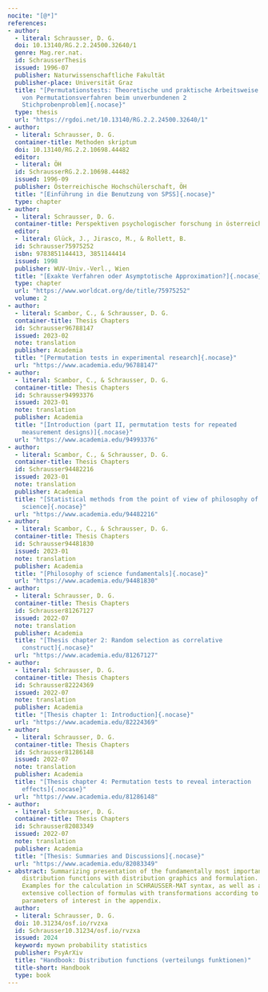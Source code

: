 ```yaml
---
nocite: "[@*]"
references:
- author:
  - literal: Schrausser, D. G.
  doi: 10.13140/RG.2.2.24500.32640/1
  genre: Mag.rer.nat.
  id: SchrausserThesis
  issued: 1996-07
  publisher: Naturwissenschaftliche Fakultät
  publisher-place: Universität Graz
  title: "[Permutationstests: Theoretische und praktische Arbeitsweise
    von Permutationsverfahren beim unverbundenen 2
    Stichprobenproblem]{.nocase}"
  type: thesis
  url: "https://rgdoi.net/10.13140/RG.2.2.24500.32640/1"
- author:
  - literal: Schrausser, D. G.
  container-title: Methoden skriptum
  doi: 10.13140/RG.2.2.10698.44482
  editor:
  - literal: ÖH
  id: SchrausserRG.2.2.10698.44482
  issued: 1996-09
  publisher: Österreichische Hochschülerschaft, ÖH
  title: "[Einführung in die Benutzung von SPSS]{.nocase}"
  type: chapter
- author:
  - literal: Schrausser, D. G.
  container-title: Perspektiven psychologischer forschung in österreich
  editor:
  - literal: Glück, J., Jirasco, M., & Rollett, B.
  id: Schrausser75975252
  isbn: 9783851144413, 3851144414
  issued: 1998
  publisher: WUV-Univ.-Verl., Wien
  title: "[Exakte Verfahren oder Asymptotische Approximation?]{.nocase}"
  type: chapter
  url: "https://www.worldcat.org/de/title/75975252"
  volume: 2
- author:
  - literal: Scambor, C., & Schrausser, D. G.
  container-title: Thesis Chapters
  id: Schrausser96788147
  issued: 2023-02
  note: translation
  publisher: Academia
  title: "[Permutation tests in experimental research]{.nocase}"
  url: "https://www.academia.edu/96788147"
- author:
  - literal: Scambor, C., & Schrausser, D. G.
  container-title: Thesis Chapters
  id: Schrausser94993376
  issued: 2023-01
  note: translation
  publisher: Academia
  title: "[Introduction (part II, permutation tests for repeated
    measurement designs)]{.nocase}"
  url: "https://www.academia.edu/94993376"
- author:
  - literal: Scambor, C., & Schrausser, D. G.
  container-title: Thesis Chapters
  id: Schrausser94482216
  issued: 2023-01
  note: translation
  publisher: Academia
  title: "[Statistical methods from the point of view of philosophy of
    science]{.nocase}"
  url: "https://www.academia.edu/94482216"
- author:
  - literal: Scambor, C., & Schrausser, D. G.
  container-title: Thesis Chapters
  id: Schrausser94481830
  issued: 2023-01
  note: translation
  publisher: Academia
  title: "[Philosophy of science fundamentals]{.nocase}"
  url: "https://www.academia.edu/94481830"
- author:
  - literal: Schrausser, D. G.
  container-title: Thesis Chapters
  id: Schrausser81267127
  issued: 2022-07
  note: translation
  publisher: Academia
  title: "[Thesis chapter 2: Random selection as correlative
    construct]{.nocase}"
  url: "https://www.academia.edu/81267127"
- author:
  - literal: Schrausser, D. G.
  container-title: Thesis Chapters
  id: Schrausser82224369
  issued: 2022-07
  note: translation
  publisher: Academia
  title: "[Thesis chapter 1: Introduction]{.nocase}"
  url: "https://www.academia.edu/82224369"
- author:
  - literal: Schrausser, D. G.
  container-title: Thesis Chapters
  id: Schrausser81286148
  issued: 2022-07
  note: translation
  publisher: Academia
  title: "[Thesis chapter 4: Permutation tests to reveal interaction
    effects]{.nocase}"
  url: "https://www.academia.edu/81286148"
- author:
  - literal: Schrausser, D. G.
  container-title: Thesis Chapters
  id: Schrausser82083349
  issued: 2022-07
  note: translation
  publisher: Academia
  title: "[Thesis: Summaries and Discussions]{.nocase}"
  url: "https://www.academia.edu/82083349"
- abstract: Summarizing presentation of the fundamentally most important
    distribution functions with distribution graphics and formulation.
    Examples for the calculation in SCHRAUSSER-MAT syntax, as well as an
    extensive collection of formulas with transformations according to
    parameters of interest in the appendix.
  author:
  - literal: Schrausser, D. G.
  doi: 10.31234/osf.io/rvzxa
  id: Schrausser10.31234/osf.io/rvzxa
  issued: 2024
  keyword: myown probability statistics
  publisher: PsyArXiv
  title: "Handbook: Distribution functions (verteilungs funktionen)"
  title-short: Handbook
  type: book
---
```


